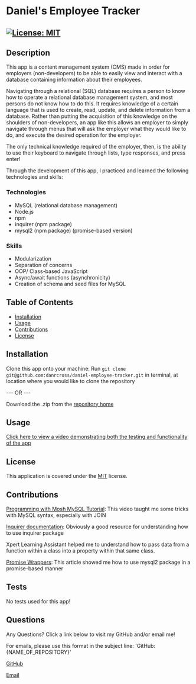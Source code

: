 # Daniel's Employee Tracker

## [![License: MIT](https://img.shields.io/badge/License-MIT-yellow.svg)](https://opensource.org/licenses/MIT)

## Description

This app is a content management system (CMS) made in order for employers (non-developers) to be able to easily view and interact with a database containing information about their employees.

Navigating through a relational (SQL) database requires a person to know how to operate a relational database management system, and most persons do not know how to do this. It requires knowledge of a certain language that is used to create, read, update, and delete information from a database. Rather than putting the acquisition of this knowledge on the shoulders of non-developers, an app like this allows an employer to simply navigate through menus that will ask the employer what they would like to do, and execute the desired operation for the employer.

The only technical knowledge required of the employer, then, is the ability to use their keyboard to navigate through lists, type responses, and press enter!

Through the development of this app, I practiced and learned the following technologies and skills:

### Technologies

- MySQL (relational database management)
- Node.js
- npm
- inquirer (npm package)
- mysql2 (npm package) (promise-based version)

### Skills

- Modularization
- Separation of concerns
- OOP/ Class-based JavaScript
- Async/await functions (asynchronicity)
- Creation of schema and seed files for MySQL

## Table of Contents

- [Installation](#installation)
- [Usage](#usage)
- [Contributions](#contributions)
- [License](#license)

## Installation

Clone this app onto your machine: Run `git clone git@github.com:danrcross/daniel-employee-tracker.git` in terminal, at location where you would like to clone the repository

--- OR ---

Download the .zip from the [repository home](https://github.com/danrcross/daniel-employee-tracker)

## Usage

[Click here to view a video demonstrating both the testing and functionality of the app](https://drive.google.com/file/d/1VM7g08GoGWFsGdRInqG_YQd3hCRfNrMr/view?usp=sharing)

## License

This application is covered under the [MIT](https://opensource.org/licenses/MIT) license.

## Contributions

[Programming with Mosh MySQL Tutorial](https://www.youtube.com/watch?v=7S_tz1z_5bA): This video taught me some tricks with MySQL syntax, especially with JOIN

[Inquirer documentation](https://www.npmjs.com/package/inquirer/v/8.2.4#installation): Obviously a good resource for understanding how to use inquirer package

Xpert Learning Assistant helped me to understand how to pass data from a function within a class into a property within that same class.

[Promise Wrappers](https://sidorares.github.io/node-mysql2/docs/documentation/promise-wrapper): This article showed me how to use mysql2 package in a promise-based manner

## Tests

No tests used for this app!

## Questions

Any Questions? Click a link below to visit my GitHub and/or email me!

For emails, please use this format in the subject line: 'GitHub: {NAME_OF_REPOSITORY}'

[GitHub](https://github.com/danrcross)

[Email](mailto:danrcross@gmail.com)
